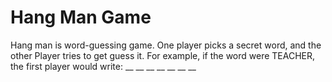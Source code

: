 # Hang Man Game

Hang man is word-guessing game. 
One player picks a secret word, and the other Player tries to get guess it. For example, if the word were TEACHER, the first player would write: __  __  __  __  __ __  __